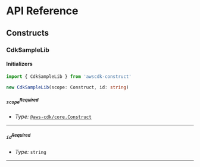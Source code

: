# API Reference <a name="API Reference"></a>

## Constructs <a name="Constructs"></a>

### CdkSampleLib <a name="awscdk-construct.CdkSampleLib"></a>

#### Initializers <a name="awscdk-construct.CdkSampleLib.Initializer"></a>

```typescript
import { CdkSampleLib } from 'awscdk-construct'

new CdkSampleLib(scope: Construct, id: string)
```

##### `scope`<sup>Required</sup> <a name="awscdk-construct.CdkSampleLib.parameter.scope"></a>

- *Type:* [`@aws-cdk/core.Construct`](#@aws-cdk/core.Construct)

---

##### `id`<sup>Required</sup> <a name="awscdk-construct.CdkSampleLib.parameter.id"></a>

- *Type:* `string`

---








